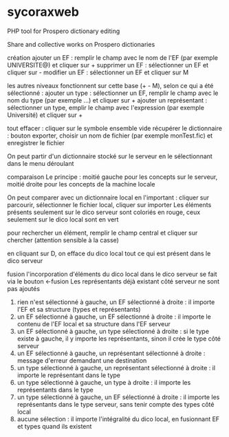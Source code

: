 # sycoraxweb
PHP tool for Prospero dictionary editing 

Share and collective works on Prospero dictionaries

création
ajouter un EF : remplir le champ avec le nom de l'EF (par exemple UNIVERSITE@) et cliquer sur +
supprimer un EF : sélectionner un EF et cliquer sur -
modifier un EF : sélectionner un EF et cliquer sur M

les autres niveaux fonctionnent sur cette base (+ - M), selon ce qui a été sélectionné :
ajouter un type : sélectionner un EF, remplir le champ avec le nom du type (par exemple ...) et cliquer sur +
ajouter un représentant : sélectionner un type, emplir le champ avec l'expression (par exemple Université) et cliquer sur +

tout effacer : cliquer sur le symbole ensemble vide
récupérer le dictionnaire : bouton exporter, choisir un nom de fichier (par exemple monTest.fic) et enregistrer le fichier

On peut partir d'un dictionnaire stocké sur le serveur en le sélectionnant dans le menu déroulant

comparaison
Le principe : moitié gauche pour les concepts sur le serveur, moitié droite pour les concepts de la machine locale

On peut comparer avec un dictionnaire local en l'important : cliquer sur parcourir, sélectionner le fichier local, cliquer sur importer
Les éléments présents seulement sur le dico serveur sont coloriés en rouge, ceux seulement sur le dico local sont en vert

pour rechercher un élément, remplir le champ central et cliquer sur chercher (attention sensible à la casse)

en cliquant sur D, on efface du dico local tout ce qui est présent dans le dico serveur

fusion
l'incorporation d'éléments du dico local dans le dico serveur se fait via le bouton <-fusion
Les représentants déjà existant côté serveur ne sont pas ajoutés

1. rien n'est sélectionné à gauche, un EF sélectionné à droite : il importe l'EF et sa structure (types et représentants)
2. un EF sélectionné à gauche, un EF sélectionné à droite : il importe le contenu de l'EF local et sa structure dans l'EF serveur
3. un EF sélectionné à gauche, un type sélectionné à droite : si le type existe à gauche, il y importe les représentants, sinon il crée le type côté serveur
4. un EF sélectionné à gauche, un représentant sélectionné à droite : message d'erreur demandant une destination
5. un type sélectionné à gauche, un représentant sélectionné à droite : il importe le représentant dans le type
6. un type sélectionné à gauche, un type à droite : il importe les représentants dans le type
7. un type sélectionné à gauche, un EF sélectionné à droite : il importe les représentants dans le type serveur, sans tenir compte des types côté local
8. aucune sélection : il importe l'intégralité du dico local, en fusionnant EF et types quand ils existent
